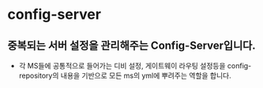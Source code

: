 # config-server
## 중복되는 서버 설정을 관리해주는 Config-Server입니다.
* 각 MS들에 공통적으로 들어가는 디비 설정, 게이트웨이 라우팅 설정등을 
config-repository의 내용을 기반으로 모든 ms의 yml에 뿌려주는 역할을 합니다.
